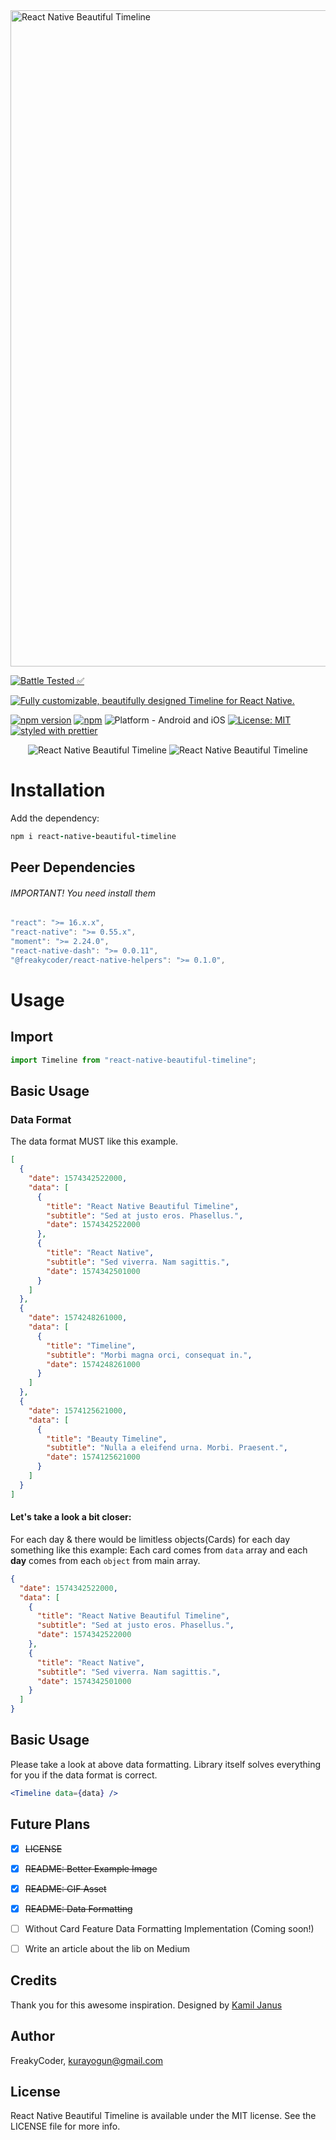 <img alt="React Native Beautiful Timeline" src="assets/logo.png" width="1050"/>

[![Battle Tested ✅](https://img.shields.io/badge/-Battle--Tested%20%E2%9C%85-03666e?style=for-the-badge)](https://github.com/WrathChaos/react-native-beautiful-timeline)

[![Fully customizable, beautifully designed Timeline for React Native.](https://img.shields.io/badge/-Fully%20customizable%2C%20beautifully%20designed%20Timeline%20for%20React%20Native.-lightgrey?style=for-the-badge)](https://github.com/WrathChaos/react-native-beautiful-timeline)

[![npm version](https://img.shields.io/npm/v/react-native-beautiful-timeline.svg?style=for-the-badge)](https://www.npmjs.com/package/react-native-beautiful-timeline)
[![npm](https://img.shields.io/npm/dt/react-native-beautiful-timeline.svg?style=for-the-badge)](https://www.npmjs.com/package/react-native-beautiful-timeline)
![Platform - Android and iOS](https://img.shields.io/badge/platform-Android%20%7C%20iOS-blue.svg?style=for-the-badge)
[![License: MIT](https://img.shields.io/badge/License-MIT-green.svg?style=for-the-badge)](https://opensource.org/licenses/MIT)
[![styled with prettier](https://img.shields.io/badge/styled_with-prettier-ff69b4.svg?style=for-the-badge)](https://github.com/prettier/prettier)

<p align="center">
  <img alt="React Native Beautiful Timeline"
        src="assets/Screenshots/example.gif" />
  <img alt="React Native Beautiful Timeline"
        src="assets/Screenshots/example.png" />
</p>

# Installation

Add the dependency:

```ruby
npm i react-native-beautiful-timeline
```

## Peer Dependencies

###### IMPORTANT! You need install them

```js
"react": ">= 16.x.x",
"react-native": ">= 0.55.x",
"moment": ">= 2.24.0",
"react-native-dash": ">= 0.0.11",
"@freakycoder/react-native-helpers": ">= 0.1.0",
```

# Usage

## Import

```js
import Timeline from "react-native-beautiful-timeline";
```

## Basic Usage

### Data Format

The data format MUST like this example.

```json
[
  {
    "date": 1574342522000,
    "data": [
      {
        "title": "React Native Beautiful Timeline",
        "subtitle": "Sed at justo eros. Phasellus.",
        "date": 1574342522000
      },
      {
        "title": "React Native",
        "subtitle": "Sed viverra. Nam sagittis.",
        "date": 1574342501000
      }
    ]
  },
  {
    "date": 1574248261000,
    "data": [
      {
        "title": "Timeline",
        "subtitle": "Morbi magna orci, consequat in.",
        "date": 1574248261000
      }
    ]
  },
  {
    "date": 1574125621000,
    "data": [
      {
        "title": "Beauty Timeline",
        "subtitle": "Nulla a eleifend urna. Morbi. Praesent.",
        "date": 1574125621000
      }
    ]
  }
]
```

#### Let's take a look a bit closer:

For each day & there would be limitless objects(Cards) for each day something like this example:
Each card comes from `data` array and each **day** comes from each `object` from main array.

```json
{
  "date": 1574342522000,
  "data": [
    {
      "title": "React Native Beautiful Timeline",
      "subtitle": "Sed at justo eros. Phasellus.",
      "date": 1574342522000
    },
    {
      "title": "React Native",
      "subtitle": "Sed viverra. Nam sagittis.",
      "date": 1574342501000
    }
  ]
}
```

## Basic Usage

Please take a look at above data formatting. Library itself solves everything for you if the data format is correct.

```jsx
<Timeline data={data} />
```

## Future Plans

- [x] ~~LICENSE~~
- [x] ~~README: Better Example Image~~
- [x] ~~README: GIF Asset~~
- [x] ~~README: Data Formatting~~
- [ ] Without Card Feature Data Formatting Implementation (Coming soon!)
- [ ] Write an article about the lib on Medium


## Credits

Thank you for this awesome inspiration. Designed by [Kamil Janus](https://dribbble.com/shots/3934981-Calendar-view-of-concept-financial-app)

## Author

FreakyCoder, kurayogun@gmail.com

## License

React Native Beautiful Timeline is available under the MIT license. See the LICENSE file for more info.
